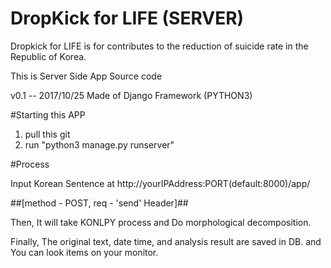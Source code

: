 # DropKick for LIFE (SERVER)
Dropkick for LIFE is for contributes to the reduction of suicide rate in the Republic of Korea.

This is Server Side App Source code

v0.1 -- 2017/10/25
Made of Django Framework (PYTHON3)

#Starting this APP
  1. pull this git 
  2. run "python3 manage.py runserver"

#Process

Input Korean Sentence at http://yourIPAddress:PORT(default:8000)/app/  

##[method - POST, req - 'send' Header]##

Then, It will take KONLPY process and Do morphological decomposition.

Finally, The original text, date time, and analysis result are saved in DB. and You can look items on your monitor.

